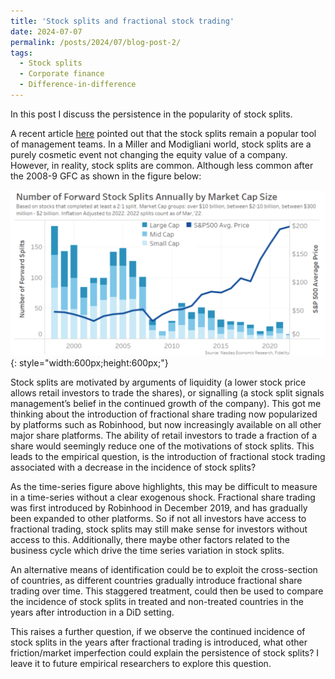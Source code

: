 ```yaml
---
title: 'Stock splits and fractional stock trading'
date: 2024-07-07
permalink: /posts/2024/07/blog-post-2/
tags:
  - Stock splits
  - Corporate finance
  - Difference-in-difference
---
```



In this post I discuss the persistence in the popularity of stock splits.

A recent article [here](https://www.nasdaq.com/articles/stock-splits-save-investors-and-issuers) pointed out that the stock splits remain a popular tool of management teams. In a Miller and Modigliani world, stock splits are a purely cosmetic event not changing the equity value of a company. However, in reality, stock splits are common. Although less common after the 2008-9 GFC as shown in the figure below:

![Alt text](/assets/images/Blog_2_Fig_1.PNG){: style="width:600px;height:600px;"}

Stock splits are motivated by arguments of liquidity (a lower stock price allows retail investors to trade the shares), or signalling (a stock split signals management’s belief in the continued growth of the company). This got me thinking about the introduction of fractional share trading now popularized by platforms such as Robinhood, but now increasingly available on all other major share platforms. The ability of retail investors to trade a fraction of a share would seemingly reduce one of the motivations of stock splits. This leads to the empirical question, is the introduction of fractional stock trading associated with a decrease in the incidence of stock splits? 

As the time-series figure above highlights, this may be difficult to measure in a time-series without a clear exogenous shock. Fractional share trading was first introduced by Robinhood in December 2019, and has gradually been expanded to other platforms. So if not all investors have access to fractional trading, stock splits may still make sense for investors without access to this. Additionally, there maybe other factors related to the business cycle which drive the time series variation in stock splits. 

An alternative means of identification could be to exploit the cross-section of countries, as different countries gradually introduce fractional share trading over time. This staggered treatment, could then be used to compare the incidence of stock splits in treated and non-treated countries in the years after introduction in a DiD setting. 

This raises a further question, if we observe the continued incidence of stock splits in the years after fractional trading is introduced, what other friction/market imperfection could explain the persistence of stock splits? I leave it to future empirical researchers to explore this question.

